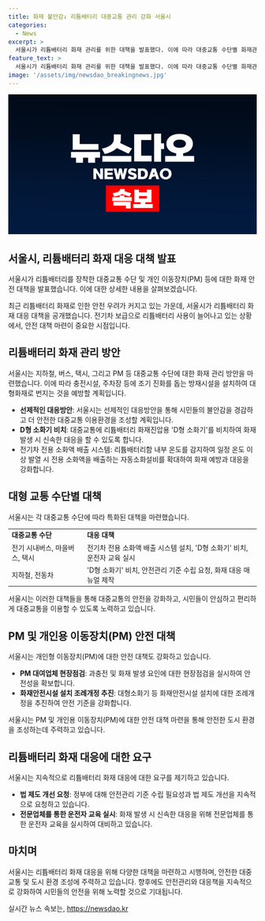 ```yaml
---
title: 화재 불안감↓ 리튬배터리 대중교통 관리 강화 서울시
categories:
  - News
excerpt: >
  서울시가 리튬배터리 화재 관리를 위한 대책을 발표했다. 이에 따라 대중교통 수단별 화재관리를 강화하고, 조기 진화를 돕는 방재시설을 설치할 예정이다. D형 소화기를 비치하여 안전성을 높이고, 전기차 및 개인형 이동장치(PM) 관련 화재 안전 대책을 마련할 계획이다. 또한 전기안전관리자를 선임하고, 소방 시설을 늘리며, 정부에 법 제도 개선을 요청할 예정이다. 이를 통해 시민들의 안전한 대중교통 이용환경을 조성하고 불안감을 덜기 위한 노력을 강조했다.
feature_text: >
  서울시가 리튬배터리 화재 관리를 위한 대책을 발표했다. 이에 따라 대중교통 수단별 화재관리를 강화하고, 조기 진화를 돕는 방재시설을 설치할 예정이다. D형 소화기를 비치하여 안전성을 높이고, 전기차 및 개인형 이동장치(PM) 관련 화재 안전 대책을 마련할 계획이다. 또한 전기안전관리자를 선임하고, 소방 시설을 늘리며, 정부에 법 제도 개선을 요청할 예정이다. 이를 통해 시민들의 안전한 대중교통 이용환경을 조성하고 불안감을 덜기 위한 노력을 강조했다.
image: '/assets/img/newsdao_breakingnews.jpg'
---
```


<p><img src="/assets/img/newsdao_breakingnews.jpg" alt="cryptoinkorea 속보" /></p>

<h2 data-ke-size="size26">서울시, 리튬배터리 화재 대응 대책 발표</h2>

<p>서울시가 리튬배터리를 장착한 대중교통 수단 및 개인 이동장치(PM) 등에 대한 화재 안전 대책을 발표했습니다. 이에 대한 상세한 내용을 살펴보겠습니다.</p>

<p data-ke-size="size16">최근 리튬배터리 화재로 인한 안전 우려가 커지고 있는 가운데, 서울시가 리튬배터리 화재 대응 대책을 공개했습니다. 전기차 보급으로 리튬배터리 사용이 늘어나고 있는 상황에서, 안전 대책 마련이 중요한 시점입니다.</p>

<h2 data-ke-size="size24">리튬배터리 화재 관리 방안</h2>

<p>서울시는 지하철, 버스, 택시, 그리고 PM 등 대중교통 수단에 대한 화재 관리 방안을 마련했습니다. 이에 따라 충전시설, 주차장 등에 조기 진화를 돕는 방재시설을 설치하여 대형화재로 번지는 것을 예방할 계획입니다.</p>

<ul>
  <li><b>선제적인 대응방안</b>: 서울시는 선제적인 대응방안을 통해 시민들의 불안감을 경감하고 더 안전한 대중교통 이용환경을 조성할 계획입니다.</li>
  <li><b>D형 소화기 비치</b>: 대중교통에 리튬배터리 화재진압용 'D형 소화기'를 비치하여 화재 발생 시 신속한 대응을 할 수 있도록 합니다.</li>
  <li>전기차 전용 소화액 배출 시스템: 리튬배터리함 내부 온도를 감지하여 일정 온도 이상 발열 시 전용 소화액을 배출하는 자동소화설비를 확대하여 화재 예방과 대응을 강화합니다.</li>
</ul>

<h2 data-ke-size="size24">대형 교통 수단별 대책</h2>

<p>서울시는 각 대중교통 수단에 따라 특화된 대책을 마련했습니다.</p>

<table>
  <tr>
    <td><b>대중교통 수단</b></td>
    <td><b>대응 대책</b></td>
  </tr>
  <tr>
    <td>전기 시내버스, 마을버스, 택시</td>
    <td>전기차 전용 소화액 배출 시스템 설치, 'D형 소화기' 비치, 운전자 교육 실시</td>
  </tr>
  <tr>
    <td>지하철, 전동차</td>
    <td>'D형 소화기' 비치, 안전관리 기준 수립 요청, 화재 대응 매뉴얼 제작</td>
  </tr>
</table>

<p data-ke-size="size16">서울시는 이러한 대책들을 통해 대중교통의 안전을 강화하고, 시민들이 안심하고 편리하게 대중교통을 이용할 수 있도록 노력하고 있습니다.</p>

<h2 data-ke-size="size24">PM 및 개인용 이동장치(PM) 안전 대책</h2>

<p>서울시는 개인형 이동장치(PM)에 대한 안전 대책도 강화하고 있습니다.</p>

<ul>
  <li><b>PM 대여업체 현장점검</b>: 과충전 및 화재 발생 요인에 대한 현장점검을 실시하여 안전성을 확보합니다.</li>
  <li><b>화재안전시설 설치 조례개정 추진</b>: 대형소화기 등 화재안전시설 설치에 대한 조례개정을 추진하여 안전 기준을 강화합니다.</li>
</ul>

<p data-ke-size="size16">서울시는 PM 및 개인용 이동장치(PM)에 대한 안전 대책 마련을 통해 안전한 도시 환경을 조성하는데 주력하고 있습니다.</p>

<h2 data-ke-size="size24">리튬배터리 화재 대응에 대한 요구</h2>

<p>서울시는 지속적으로 리튬배터리 화재 대응에 대한 요구를 제기하고 있습니다.</p>

<ul>
  <li><b>법 제도 개선 요청</b>: 정부에 대해 안전관리 기준 수립 필요성과 법 제도 개선을 지속적으로 요청하고 있습니다.</li>
  <li><b>전문업체를 통한 운전자 교육 실시</b>: 화재 발생 시 신속한 대응을 위해 전문업체를 통한 운전자 교육을 실시하여 대비하고 있습니다.</li>
</ul>

<h2 data-ke-size="size24">마치며</h2>

<p>서울시는 리튬배터리 화재 대응을 위해 다양한 대책을 마련하고 시행하며, 안전한 대중교통 및 도시 환경 조성에 주력하고 있습니다. 향후에도 안전관리와 대응책을 지속적으로 강화하여 시민들의 안전을 위해 노력할 것으로 기대됩니다.</p>

<p data-ke-size="size16"></p>
실시간 뉴스 속보는, <a href="https://newsdao.kr" rel="dofollow">https://newsdao.kr</a>


